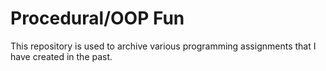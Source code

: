 # Procedural/OOP Fun
This repository is used to archive various programming assignments that I have created in the past.
